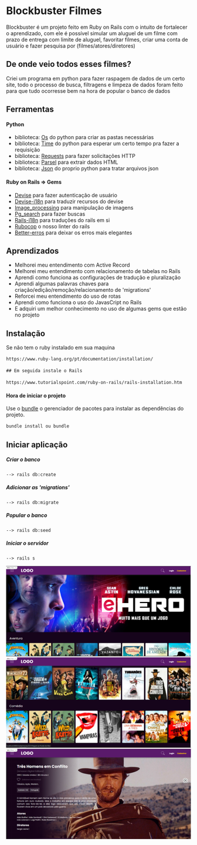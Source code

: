 
# Blockbuster Filmes

Blockbuster é um projeto feito em Ruby on Rails com o intuito de fortalecer o aprendizado, com ele é possível simular um aluguel de um filme com prazo de entrega com limite de aluguel, favoritar filmes, criar uma conta de usuário e fazer pesquisa por (filmes/atores/diretores)

## De onde veio todos esses filmes?

Criei um programa em python para fazer raspagem de dados de um certo site, todo o processo de busca, filtragens e limpeza de dados foram feito para que tudo ocorresse bem na hora de popular o banco de dados

## Ferramentas

#### Python
- biblioteca: [Os](https://docs.python.org/3/library/os.html) do python para criar as pastas necessárias
- biblioteca: [Time](https://docs.python.org/3/library/time.html) do python para esperar um certo tempo pra fazer a requisição
- biblioteca: [Requests](https://pypi.org/project/requests/) para fazer solicitações HTTP
- biblioteca: [Parsel](https://parsel.readthedocs.io/en/latest/index.html) para extrair dados HTML
- biblioteca: [Json](https://docs.python.org/3/library/json.html) do proprio python para tratar arquivos json

#### Ruby on Rails => Gems
- [Devise](https://github.com/heartcombo/devise) para fazer autenticação de usuário
- [Devise-i18n](https://github.com/tigrish/devise-i18n) para traduzir recursos do devise
- [Image_processing](https://github.com/janko/image_processing) para manipulação de imagens
- [Pg_search](https://github.com/Casecommons/pg_search) para fazer buscas
- [Rails-i18n](https://github.com/svenfuchs/rails-i18n) para traduções do rails em si
- [Rubocop](https://github.com/rubocop/rubocop) o nosso linter do rails
- [Better-erros](https://github.com/BetterErrors/better_errors) para deixar os erros mais elegantes


## Aprendizados
- Melhorei meu entendimento com Active Record
- Melhorei meu entendimento com relacionamento de tabelas no Rails
- Aprendi como funciona as configurações de tradução e pluralização
- Aprendi algumas palavras chaves para criação/edição/remoção/relacionamento de 'migrations'
- Reforcei meu entendimento do uso de rotas
- Aprendi como funciona o uso do JavasCript no Rails
- E adquiri um melhor conhecimento no uso de algumas gems que estão no projeto


## Instalação
Se não tem o ruby instalado em sua maquina

```
https://www.ruby-lang.org/pt/documentation/installation/

## Em seguida instale o Rails

https://www.tutorialspoint.com/ruby-on-rails/rails-installation.htm
```

#### Hora de iniciar o projeto

Use o [bundle](https://bundler.io/guides/rails.html) o gerenciador de pacotes para instalar as dependências do projeto.


```bash
bundle install ou bundle
```

## Iniciar aplicação

##### Criar o banco
```
--> rails db:create
```
##### Adicionar as 'migrations'
```
--> rails db:migrate
```
##### Popular o banco
```
--> rails db:seed
```
##### Iniciar o servidor
```
--> rails s
```

![](./image-1.PNG)
![alt text](./image-2.PNG)
![alt text](./image-3.PNG)
